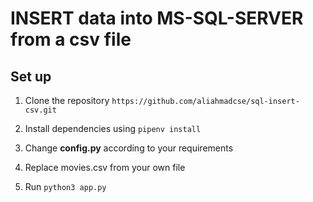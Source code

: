 # INSERT data into MS-SQL-SERVER from a csv file

## Set up

1. Clone the repository `https://github.com/aliahmadcse/sql-insert-csv.git`

2. Install dependencies using `pipenv install`

3. Change **config.py** according to your requirements

4. Replace movies.csv from your own file

5. Run `python3 app.py`
